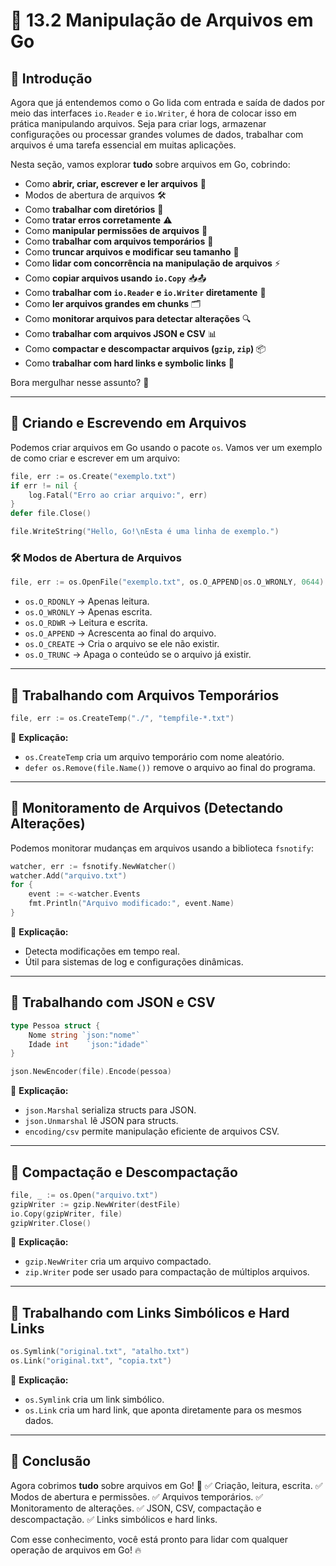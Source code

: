 # 📂 13.2 Manipulação de Arquivos em Go

## 👋 Introdução

Agora que já entendemos como o Go lida com entrada e saída de dados por meio das interfaces `io.Reader` e `io.Writer`, é hora de colocar isso em prática manipulando arquivos. Seja para criar logs, armazenar configurações ou processar grandes volumes de dados, trabalhar com arquivos é uma tarefa essencial em muitas aplicações.

Nesta seção, vamos explorar **tudo** sobre arquivos em Go, cobrindo:

- Como **abrir, criar, escrever e ler arquivos** 📜
- Modos de abertura de arquivos 🛠️
- Como **trabalhar com diretórios** 📂
- Como **tratar erros corretamente** ⚠️
- Como **manipular permissões de arquivos** 🔐
- Como **trabalhar com arquivos temporários** 📌
- Como **truncar arquivos e modificar seu tamanho** 🔧
- Como **lidar com concorrência na manipulação de arquivos** ⚡
- Como **copiar arquivos usando `io.Copy`** 📥📤
- Como **trabalhar com `io.Reader` e `io.Writer` diretamente** 🔄
- Como **ler arquivos grandes em chunks** 🗂️
- Como **monitorar arquivos para detectar alterações** 🔍
- Como **trabalhar com arquivos JSON e CSV** 📊
- Como **compactar e descompactar arquivos (`gzip`, `zip`)** 📦
- Como **trabalhar com hard links e symbolic links** 🔗

Bora mergulhar nesse assunto? 🚀

---

## 📖 Criando e Escrevendo em Arquivos

Podemos criar arquivos em Go usando o pacote `os`. Vamos ver um exemplo de como criar e escrever em um arquivo:

```go
file, err := os.Create("exemplo.txt")
if err != nil {
    log.Fatal("Erro ao criar arquivo:", err)
}
defer file.Close()

file.WriteString("Hello, Go!\nEsta é uma linha de exemplo.")
```

### 🛠️ Modos de Abertura de Arquivos

```go
file, err := os.OpenFile("exemplo.txt", os.O_APPEND|os.O_WRONLY, 0644)
```

- `os.O_RDONLY` → Apenas leitura.
- `os.O_WRONLY` → Apenas escrita.
- `os.O_RDWR` → Leitura e escrita.
- `os.O_APPEND` → Acrescenta ao final do arquivo.
- `os.O_CREATE` → Cria o arquivo se ele não existir.
- `os.O_TRUNC` → Apaga o conteúdo se o arquivo já existir.

---

## 📖 Trabalhando com Arquivos Temporários

```go
file, err := os.CreateTemp("./", "tempfile-*.txt")
```

🔹 **Explicação:**
- `os.CreateTemp` cria um arquivo temporário com nome aleatório.
- `defer os.Remove(file.Name())` remove o arquivo ao final do programa.

---

## 📖 Monitoramento de Arquivos (Detectando Alterações)

Podemos monitorar mudanças em arquivos usando a biblioteca `fsnotify`:

```go
watcher, err := fsnotify.NewWatcher()
watcher.Add("arquivo.txt")
for {
    event := <-watcher.Events
    fmt.Println("Arquivo modificado:", event.Name)
}
```

🔹 **Explicação:**
- Detecta modificações em tempo real.
- Útil para sistemas de log e configurações dinâmicas.

---

## 📖 Trabalhando com JSON e CSV

```go
type Pessoa struct {
    Nome string `json:"nome"`
    Idade int    `json:"idade"`
}

json.NewEncoder(file).Encode(pessoa)
```

🔹 **Explicação:**
- `json.Marshal` serializa structs para JSON.
- `json.Unmarshal` lê JSON para structs.
- `encoding/csv` permite manipulação eficiente de arquivos CSV.

---

## 📖 Compactação e Descompactação

```go
file, _ := os.Open("arquivo.txt")
gzipWriter := gzip.NewWriter(destFile)
io.Copy(gzipWriter, file)
gzipWriter.Close()
```

🔹 **Explicação:**
- `gzip.NewWriter` cria um arquivo compactado.
- `zip.Writer` pode ser usado para compactação de múltiplos arquivos.

---

## 📖 Trabalhando com Links Simbólicos e Hard Links

```go
os.Symlink("original.txt", "atalho.txt")
os.Link("original.txt", "copia.txt")
```

🔹 **Explicação:**
- `os.Symlink` cria um link simbólico.
- `os.Link` cria um hard link, que aponta diretamente para os mesmos dados.

---

## 🎯 Conclusão

Agora cobrimos **tudo** sobre arquivos em Go! 🚀
✅ Criação, leitura, escrita.
✅ Modos de abertura e permissões.
✅ Arquivos temporários.
✅ Monitoramento de alterações.
✅ JSON, CSV, compactação e descompactação.
✅ Links simbólicos e hard links.

Com esse conhecimento, você está pronto para lidar com qualquer operação de arquivos em Go! 🔥

